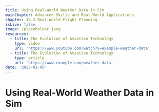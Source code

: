 ```yaml
---
title: Using Real-World Weather Data in Sim
mainChapter: Advanced Skills and Real-World Applications
chapter: 13.3 Real-World Flight Planning
isLive: false
image: /placeholder.jpeg
resources:
  - title: The Evolution of Aviation Technology
    type: video
    url: 'https://www.youtube.com/watch?v=example-weather-data'
  - title: The Evolution of Aviation Technology
    type: article
    url: 'https://www.example.com/weather-data'
date: '2025-01-06'
---
```


# Using Real-World Weather Data in Sim
